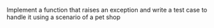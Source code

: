 Implement a function that raises an exception and write a test case to handle it using a scenario of a pet shop
